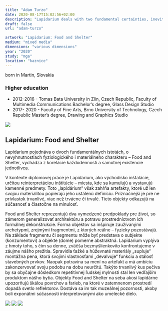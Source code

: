 ```yaml
---
title: "Adam Turzo"
date: 2020-08-17T15:02:56+02:00
description: "Lapidarium deals with two fundamental certainties, inevitabilities of physiological and material nature - Food and Shelter, it is based on the correlation of the everyday and the very existence of an individual."
draft: false
url: "adam-turzo"

artwork: "Lapidarium: Food and Shelter"
medium: "mixed media"
dimensions: "various dimensions"
year: "2020"
study: "mga"
location: "kaznice"
---
```


born in Martin, Slovakia

### Higher education
- 2012-2016 - Tomas Bata University in Zlin, Czech Republic, Faculty of Multimedia Communications
Bachelor’s degree, Glass Design Studio
- 2017- 2020 - Faculty of Fine Arts, Brno University of Technology, Czech Republic
Master’s degree, Drawing and Graphics Studio

![](/students/turzo/1.jpg)

## Lapidarium: Food and Shelter

Lapidarium pojednáva o dvoch fundamentálnych istotách, o nevyhnutnostiach fyziologického i materiálneho charakteru – Food and Shelter, vychádza z korelácie každodennosti a samotnej existencie jednotlivca.

V kontexte diplomovej práce je Lapidarium, ako východisko inštalácie, určitou reinterpretáciou inštitúcie – miesta, kde sa kumulujú a vystavujú kamenné predmety. Toto „lapidárium“ však zahŕňa artefakty, ktoré už len svojou materialitou popierajú jeho ustálenú definíciu. Príznačnejší je pre ne prívlastok trvanlivé, viac než trvácne či trvalé. Tieto objekty odkazujú na súčasnosť a čiastočne na minulosť.

Food and Shelter reprezentujú dva vymedzené predpoklady pre život, so zámerom generalizovať architektúru a potravu prostredníctvom ich formálnej dekonštrukcie. Forma objektov sa inšpiruje zaužívanými archetypmi, zrejmými fragmentmi, z ktorých reálne – fyzicky pozostávajú. Na základe fragmentu či segmentu môže byť predstava o subjekte (konzumentovi) a objekte (dome) pomerne abstraktná. Lapidarium vyplýva z hmoty toho, s čím sa denne, zväčša bezmyšlienkovito konfrontujeme v záujme nášho prežitia. Spravidla ťažké a húževnaté materiály „supluje“ montážna pena, ktorá svojimi vlastnosťami „devalvuje“ funkciu a stálosť stavebných prvkov. Naopak potravina sa mení na artefakt a má ambíciu zakonzervovať svoju podobu na dobu neurčitú. Takýto trvanlivý kus pečiva by sa obyčajne dôsledkom repetitívnej ľudskej mylnosti stal len vedľajším produktom nášho bytia. Objekty Food and Shelter na seba akosi lapidárne upozorňujú škálou povrchov a farieb, na ktoré v zatemnenom prostredí dopadá svetlo reflektorov. Dostáva sa im tak muzeálnej pozornosti, akoby boli exponátmi súčasnosti interpretovanými ako umelecké dielo.

![](/students/turzo/2.jpg)
![](/students/turzo/3.jpg)
![](/students/turzo/4.jpg)
